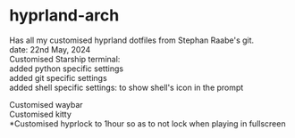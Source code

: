 # hyprland-arch
Has all my customised hyprland dotfiles from Stephan Raabe's git.  
date: 22nd May, 2024  
Customised Starship terminal:  
added python specific settings  
added git specific settings  
added shell specific settings: to show shell's icon in the prompt  

Customised waybar  
Customised kitty  
*Customised hyprlock to 1hour so as to not lock when playing in fullscreen  
